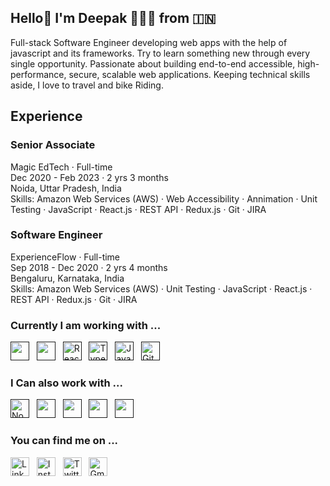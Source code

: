 ## Hello👋 I'm Deepak 👩🏻‍💻 from &#127470;&#127475;
Full-stack Software Engineer developing web apps with the help of javascript and its frameworks. Try to learn something new through every single opportunity. Passionate about building end-to-end accessible, high-performance, secure, scalable web applications.
Keeping technical skills aside, I love to travel and bike Riding.

## Experience 
### Senior Associate
Magic EdTech · Full-time<br />
Dec 2020 - Feb 2023 · 2 yrs 3 months<br />
Noida, Uttar Pradesh, India<br />
Skills: Amazon Web Services (AWS) · Web Accessibility · Annimation · Unit Testing · JavaScript · React.js · REST API · Redux.js · Git · JIRA

### Software Engineer
ExperienceFlow · Full-time<br />
Sep 2018 - Dec 2020 · 2 yrs 4 months<br />
Bengaluru, Karnataka, India<br />
Skills: Amazon Web Services (AWS) · Unit Testing · JavaScript · React.js · REST API · Redux.js · Git · JIRA

### Currently I am working with ...

<a href="" title="HTML" target="_blank" rel="noreferrer"><img src="https://www.vectorlogo.zone/logos/w3_html5/w3_html5-icon.svg" alt="" width="30" height="30"/></a>&nbsp;&nbsp;
<a href="" title="CSS" target="_blank" rel="noreferrer"><img src="https://www.vectorlogo.zone/logos/w3_css/w3_css-icon.svg" alt="" width="30" height="30"/></a>&nbsp;&nbsp;
<a href="" target="_blank" title="ReactJS" rel="noreferrer"><img src="https://www.vectorlogo.zone/logos/reactjs/reactjs-icon.svg" alt="ReactJS" width="30" height="30"/></a>&nbsp;&nbsp;
<a href="" target="_blank" title="TypeScript" rel="noreferrer"><img src="https://www.vectorlogo.zone/logos/typescriptlang/typescriptlang-icon.svg" alt="TypeScript" width="30" height="30"/></a>&nbsp;&nbsp;
<a href="" target="_blank" title="JavaScript" rel="noreferrer"><img src="https://www.freepnglogos.com/uploads/javascript-png/javascript-vector-logo-yellow-png-transparent-javascript-vector-12.png" alt="JavaScript" width="30" height="30"/></a>&nbsp;&nbsp;
<a href="" target="_blank" title="GitHub" rel="noreferrer"><img src="https://www.vectorlogo.zone/logos/github/github-tile.svg" alt="GitHub" width="30" height="30"/></a>&nbsp;&nbsp;

### I Can also work with ...

<a href="" target="_blank" title="Node.js" rel="noreferrer"><img src="https://www.vectorlogo.zone/logos/nodejs/nodejs-icon.svg" alt="Node.js" width="30" height="30"/></a>&nbsp;&nbsp;
<a href="" title="Java" target="_blank" rel="noreferrer"><img src="https://www.vectorlogo.zone/logos/java/java-icon.svg" alt="" width="30" height="30"/></a>&nbsp;&nbsp;
<a href="" title="Postman" target="_blank" rel="noreferrer"><img src="https://www.vectorlogo.zone/logos/getpostman/getpostman-icon.svg" alt="" width="30" height="30"/></a>&nbsp;&nbsp;
<a href="" title="Docker" target="_blank" rel="noreferrer"><img src="https://www.vectorlogo.zone/logos/docker/docker-icon.svg" alt="" width="30" height="30"/></a>&nbsp;&nbsp;
<a href="" title="Kubernetes" target="_blank" rel="noreferrer"><img src="https://www.vectorlogo.zone/logos/kubernetes/kubernetes-icon.svg" alt="" width="30" height="30"/></a>&nbsp;&nbsp;

### You can find me on ...

<a href="https://www.linkedin.com/in/deepak-kumar-91575236/" title="dklamoria" target="_blank" rel="noreferrer"><img src="https://www.vectorlogo.zone/logos/linkedin/linkedin-tile.svg" alt="LinkedIn" width="30" height="30"/></a>&nbsp;&nbsp;
<a href="https://www.instagram.com/deepakjs_dev/" title="dklamoria" target="_blank" rel="noreferrer"><img src="https://www.vectorlogo.zone/logos/instagram/instagram-icon.svg" alt="Instagram" width="30" height="30"/></a>&nbsp;&nbsp;
<a href="https://x.com/deepak__dev" target="_blank" title="dklamoria" rel="noreferrer"><img src="https://www.vectorlogo.zone/logos/x/x-icon.svg" alt="Twitter" width="30" height="30"/></a>&nbsp;&nbsp;
<a href="mailto:deepakkumarlamoria@gmail.com" target="_blank" title="deepakkumarlamoria@gmail.com" rel="noreferrer"><img src="https://www.vectorlogo.zone/logos/gmail/gmail-tile.svg" alt="Gmail" width="30" height="30"/></a>

